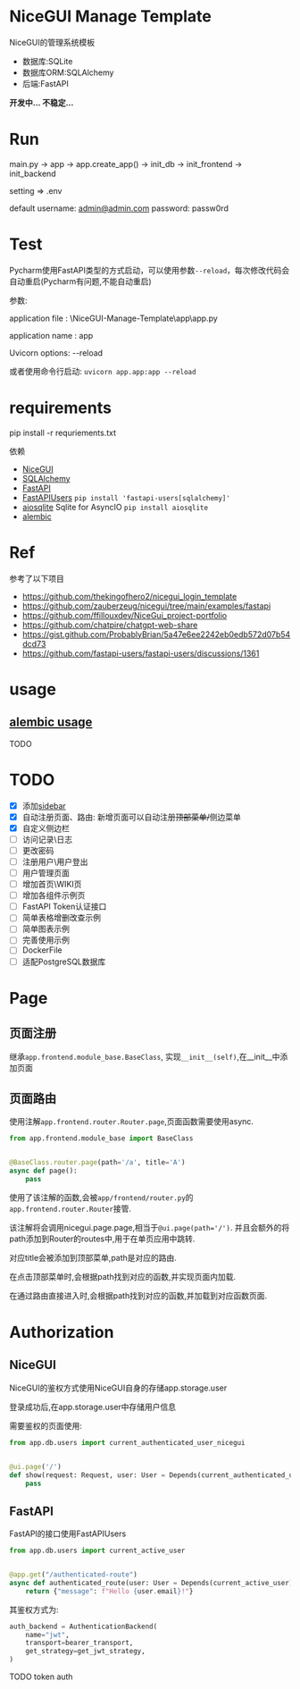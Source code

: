 # NiceGUI Manage Template

NiceGUI的管理系统模板

- 数据库:SQLite
- 数据库ORM:SQLAlchemy
- 后端:FastAPI

**开发中... 不稳定...**

# Run

main.py -> app -> app.create_app() -> init_db -> init_frontend -> init_backend

setting => .env

default username: admin@admin.com password: passw0rd

# Test

Pycharm使用FastAPI类型的方式启动，可以使用参数`--reload`，每次修改代码会自动重启(Pycharm有问题,不能自动重启)

参数:

application file : \NiceGUI-Manage-Template\app\app.py

application name : app

Uvicorn options: --reload

或者使用命令行启动: `uvicorn app.app:app --reload`

# requirements

pip install -r requriements.txt

依赖

- [NiceGUI](https://github.com/zauberzeug/nicegui/)
- [SQLAlchemy](https://github.com/sqlalchemy/sqlalchemy)
- [FastAPI](https://github.com/tiangolo/fastapi)
- [FastAPIUsers](https://github.com/fastapi-users/fastapi-users) `pip install 'fastapi-users[sqlalchemy]'`
- [aiosqlite](https://github.com/omnilib/aiosqlite) Sqlite for AsyncIO `pip install aiosqlite`
- [alembic](https://github.com/sqlalchemy/alembic)

# Ref

参考了以下项目

- https://github.com/thekingofhero2/nicegui_login_template
- https://github.com/zauberzeug/nicegui/tree/main/examples/fastapi
- https://github.com/ffillouxdev/NiceGui_project-portfolio
- https://github.com/chatpire/chatgpt-web-share
- https://gist.github.com/ProbablyBrian/5a47e6ee2242eb0edb572d07b54dcd73
- https://github.com/fastapi-users/fastapi-users/discussions/1361

# usage

## [alembic usage](https://alembic.sqlalchemy.org/en/latest/#)

TODO

# TODO

- [x] 添加[sidebar](https://github.com/zauberzeug/nicegui/tree/main/examples/menu_and_tabs)
- [x] 自动注册页面、路由: 新增页面可以自动注册~~顶部菜单/~~侧边菜单
- [x] 自定义侧边栏
- [ ] 访问记录\日志
- [ ] 更改密码
- [ ] 注册用户\用户登出
- [ ] 用户管理页面
- [ ] 增加首页\WIKI页
- [ ] 增加各组件示例页
- [ ] FastAPI Token认证接口
- [ ] 简单表格增删改查示例
- [ ] 简单图表示例
- [ ] 完善使用示例
- [ ] DockerFile
- [ ] 适配PostgreSQL数据库

# Page

## 页面注册

继承`app.frontend.module_base.BaseClass`, 实现`__init__(self)`,在__init__中添加页面

## 页面路由

使用注解`app.frontend.router.Router.page`,页面函数需要使用async.

```python
from app.frontend.module_base import BaseClass


@BaseClass.router.page(path='/a', title='A')
async def page():
    pass
```

使用了该注解的函数,会被`app/frontend/router.py`的`app.frontend.router.Router`接管.

该注解将会调用nicegui.page.page,相当于`@ui.page(path='/')`. 并且会额外的将path添加到Router的routes中,用于在单页应用中跳转.

对应title会被添加到顶部菜单,path是对应的路由.

在点击顶部菜单时,会根据path找到对应的函数,并实现页面内加载.

在通过路由直接进入时,会根据path找到对应的函数,并加载到对应函数页面.

# Authorization

## NiceGUI

NiceGUI的鉴权方式使用NiceGUI自身的存储app.storage.user

登录成功后,在app.storage.user中存储用户信息

需要鉴权的页面使用:

```python
from app.db.users import current_authenticated_user_nicegui


@ui.page('/')
def show(request: Request, user: User = Depends(current_authenticated_user_nicegui)):
    pass
```

## FastAPI

FastAPI的接口使用FastAPIUsers

```python
from app.db.users import current_active_user


@app.get("/authenticated-route")
async def authenticated_route(user: User = Depends(current_active_user)):
    return {"message": f"Hello {user.email}!"}
```

其鉴权方式为:

```python
auth_backend = AuthenticationBackend(
    name="jwt",
    transport=bearer_transport,
    get_strategy=get_jwt_strategy,
)
```

TODO token auth
